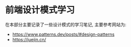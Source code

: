 # 前端设计模式学习

在本部分主要记录了一些设计模式的学习笔记, 主要参考网站为:
- https://www.patterns.dev/posts/#design-patterns
- https://juejin.cn/